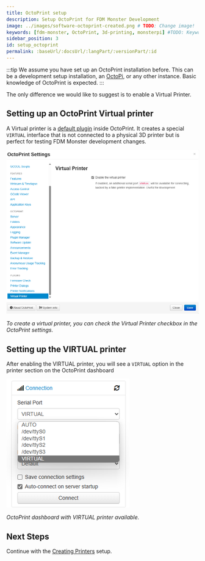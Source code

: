 ```yaml
---
title: OctoPrint setup
description: Setup OctoPrint for FDM Monster Development
image: ../images/software-octoprint-created.png # TODO: Change image!
keywords: [fdm-monster, OctoPrint, 3d-printing, monsterpi] #TODO: Keywords!
sidebar_position: 3
id: setup_octoprint
permalink: :baseUrl/:docsUrl/:langPart/:versionPart/:id
---
```


:::tip
We assume you have set up an OctoPrint installation before. This can be a development setup installation, an
[OctoPi](https://octoprint.org/download/), or any other instance. Basic knowledge of OctoPrint is expected.
:::

The only difference we would like to suggest is to enable a Virtual Printer.

## Setting up an OctoPrint Virtual printer

A Virtual printer is a [default plugin](https://docs.octoprint.org/en/master/bundledplugins/virtual_printer.html) inside
OctoPrint. It creates a special `VIRTUAL` interface that is not connected to a physical 3D printer but is perfect for
testing FDM Monster development changes.

![To create a virtual printer, you can check the Virtual Printer checkbox in the OctoPrint settings.](../images/software-octoprint-virtual-printer.png)

_To create a virtual printer, you can check the Virtual Printer checkbox in the OctoPrint settings._

## Setting up the VIRTUAL printer

After enabling the VIRTUAL printer, you will see a `VIRTUAL` option in the printer section on the OctoPrint dashboard

![OctoPrint dashboard with VIRTUAL printer available](../images/software-octoprint-connection.png)

_OctoPrint dashboard with VIRTUAL printer available._

## Next Steps

Continue with the [Creating Printers](../3_software_usage/creating_printers.md) setup.
